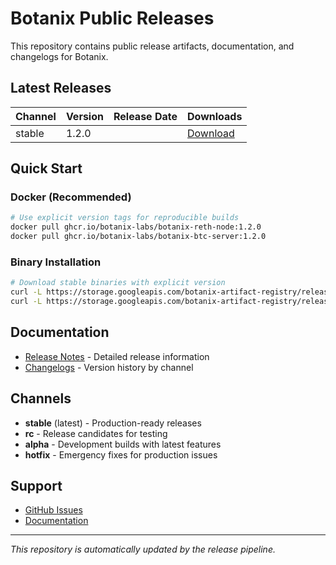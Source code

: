 # Botanix Public Releases

This repository contains public release artifacts, documentation, and changelogs for Botanix.

## Latest Releases

| Channel | Version | Release Date | Downloads |
|---------|---------|--------------|-----------|
| stable | 1.2.0 | | [Download](releases/1.2.0) |

## Quick Start

### Docker (Recommended)
```bash
# Use explicit version tags for reproducible builds
docker pull ghcr.io/botanix-labs/botanix-reth-node:1.2.0
docker pull ghcr.io/botanix-labs/botanix-btc-server:1.2.0
```

### Binary Installation
```bash
# Download stable binaries with explicit version
curl -L https://storage.googleapis.com/botanix-artifact-registry/releases/reth/stable/1.2.0/reth-x86_64-unknown-linux-gnu.tar.gz | tar -xz
curl -L https://storage.googleapis.com/botanix-artifact-registry/releases/btc-server/stable/1.2.0/btc-server-x86_64-unknown-linux-gnu.tar.gz | tar -xz
```

## Documentation

- [Release Notes](releases/) - Detailed release information
- [Changelogs](changelog/) - Version history by channel

## Channels

- **stable** (latest) - Production-ready releases
- **rc** - Release candidates for testing
- **alpha** - Development builds with latest features
- **hotfix** - Emergency fixes for production issues

## Support

- [GitHub Issues](https://github.com/botanix-labs/botanix-releases/issues)
- [Documentation](https://github.com/botanix-labs/documentation)

---

*This repository is automatically updated by the release pipeline.*
